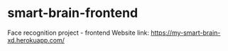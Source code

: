 # smart-brain-frontend
Face recognition project - frontend 
Website link: https://my-smart-brain-xd.herokuapp.com/
